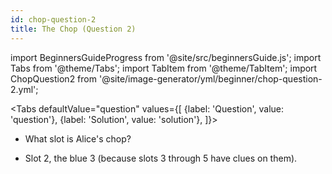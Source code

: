 ```yaml
---
id: chop-question-2
title: The Chop (Question 2)
---
```


import BeginnersGuideProgress from '@site/src/beginnersGuide.js';
import Tabs from '@theme/Tabs';
import TabItem from '@theme/TabItem';
import ChopQuestion2 from '@site/image-generator/yml/beginner/chop-question-2.yml';

<BeginnersGuideProgress id="chop-question-2" />

<!-- lint disable no-undefined-references -->

<Tabs
  defaultValue="question"
  values={[
    {label: 'Question', value: 'question'},
    {label: 'Solution', value: 'solution'},
  ]}>
<TabItem value="question">

- What slot is Alice's chop?

</TabItem>
<TabItem value="solution">

- Slot 2, the blue 3 (because slots 3 through 5 have clues on them).

</TabItem>
</Tabs>

<ChopQuestion2 />
